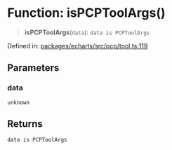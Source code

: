 # Function: isPCPToolArgs()

> **isPCPToolArgs**(`data`): `data is PCPToolArgs`

Defined in: [packages/echarts/src/pcp/tool.ts:119](https://github.com/geodaopenjs/openassistant/blob/2c7e2a603db0fcbd6603996e5ea15006191c5f7f/packages/echarts/src/pcp/tool.ts#L119)

## Parameters

### data

`unknown`

## Returns

`data is PCPToolArgs`
